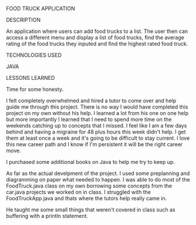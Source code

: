 FOOD TRUCK APPLICATION

DESCRIPTION

An application where users can add food trucks to a list.  The user then can access a different menu and display a list of food trucks, find the average rating of the food trucks they inputed and find the highest rated food truck.

TECHNOLOGIES USED

JAVA 

LESSONS LEARNED

Time for some honesty.  

I felt completely overwhelmed and hired a tutor to come over and help guide me through this project.  There is no way I would have completed this project on my own without his help.  I learned a lot from his one on one help but more importantly I learned that I need to spend more time on the weekends catching up to concepts that I missed.  I feel like I am a few days behind and having a migraine for 48 plus hours this week didn't help.  I get them at least once a week and it's going to be difficult to stay current.  I love this new career path and I know if I'm persistent it will be the right career move.  

I purchased some additional books on Java to help me try to keep up.

As far as the actual develpment of the project.  I used some preplanning and diagramming on paper what needed to happen. I was able to do most of the FoodTruck.java class on my own borrowing some concepts from the car.java projects we worked on in class. I struggled with the FoodTruckApp.java and thats where the tutors help really came in.  

He taught me some small things that weren't covered in class such as buffering with a println statement.


